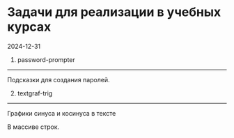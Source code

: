 Задачи для реализации в учебных курсах
======================================

2024-12-31

1. password-prompter
--------------------------------------

Подсказки для создания паролей.

2. textgraf-trig
--------------------------------------

Графики синуса и косинуса в тексте

В массиве строк.
